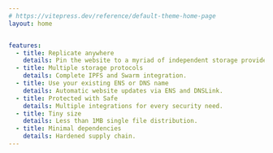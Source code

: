 ```yaml
---
# https://vitepress.dev/reference/default-theme-home-page
layout: home


features:
  - title: Replicate anywhere
    details: Pin the website to a myriad of independent storage providers in one command.
  - title: Multiple storage protocols
    details: Complete IPFS and Swarm integration.
  - title: Use your existing ENS or DNS name
    details: Automatic website updates via ENS and DNSLink.
  - title: Protected with Safe
    details: Multiple integrations for every security need.
  - title: Tiny size
    details: Less than 1MB single file distribution.
  - title: Minimal dependencies
    details: Hardened supply chain.
---
```

